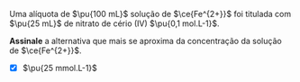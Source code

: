 Uma alíquota de $\pu{100 mL}$ solução de $\ce{Fe^{2+}}$ foi titulada com $\pu{25 mL}$ de nitrato de cério (IV) $\pu{0,1 mol.L-1}$.

**Assinale** a alternativa que mais se aproxima da concentração da solução de $\ce{Fe^{2+}}$.

- [x] $\pu{25 mmol.L-1}$

